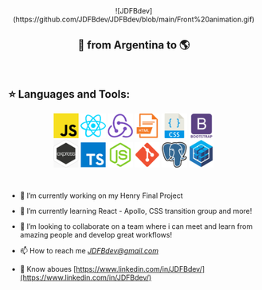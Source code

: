 <div align="center">
  ![JDFBdev](https://github.com/JDFBdev/JDFBdev/blob/main/Front%20animation.gif)
</div>

<h2 align="center">
🚀 from Argentina to 🌎
</h2>

&nbsp;&nbsp;


## :star: Languages and Tools:

<p align="center">
  <code><img width="10%" src="https://github.com/JDFBdev/JDFBdev/blob/main/icons/javaScript.png"></code>
  <code><img width="10%" src="https://github.com/JDFBdev/JDFBdev/blob/main/icons/react.png"></code>
  <code><img width="10%" src="https://github.com/JDFBdev/JDFBdev/blob/main/icons/redux.png"></code>
  <code><img width="10%" src="https://github.com/JDFBdev/JDFBdev/blob/main/icons/html.png"></code>
  <code><img width="10%" src="https://github.com/JDFBdev/JDFBdev/blob/main/icons/css.png"></code>
  <code><img width="10%" src="https://github.com/JDFBdev/JDFBdev/blob/main/icons/boostrap.png"></code>
  <br />
  <code><img width="10%" src="https://github.com/JDFBdev/JDFBdev/blob/main/icons/express.png"></code>
  <code><img width="10%" src="https://github.com/JDFBdev/JDFBdev/blob/main/icons/typescript.png"></code>
  <code><img width="10%" src="https://github.com/JDFBdev/JDFBdev/blob/main/icons/node.png"></code>
  <code><img width="10%" src="https://github.com/JDFBdev/JDFBdev/blob/main/icons/git.png"></code>
  <code><img width="10%" src="https://github.com/JDFBdev/JDFBdev/blob/main/icons/postgresql.png"></code>
  <code><img width="10%" src="https://github.com/JDFBdev/JDFBdev/blob/main/icons/sequelize.jpg"></code>
  <br />  
</p>


&nbsp;&nbsp;



- 🔭 I’m currently working on my Henry Final Project

- 🌱 I’m currently learning React - Apollo, CSS transition group and more!

- 👯 I’m looking to collaborate on a team where i can meet and learn from amazing people and develop great workflows!

- 📫 How to reach me *JDFBdev@gmail.com*

- 📄 Know aboues [https://www.linkedin.com/in/JDFBdev/](https://www.linkedin.com/in/JDFBdev/)

